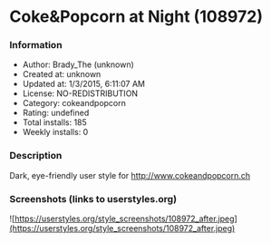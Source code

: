 # Coke&Popcorn at Night (108972)

### Information
- Author: Brady_The (unknown)
- Created at: unknown
- Updated at: 1/3/2015, 6:11:07 AM
- License: NO-REDISTRIBUTION
- Category: cokeandpopcorn
- Rating: undefined
- Total installs: 185
- Weekly installs: 0


### Description
Dark, eye-friendly user style for http://www.cokeandpopcorn.ch


### Screenshots (links to userstyles.org)
![https://userstyles.org/style_screenshots/108972_after.jpeg](https://userstyles.org/style_screenshots/108972_after.jpeg)


